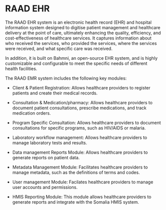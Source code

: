 
# RAAD EHR

The RAAD EHR system is an electronic health record (EHR) and hospital information system designed to digitise patient management and healthcare delivery at the point of care, ultimately enhancing the quality, efficiency, and cost-effectiveness of healthcare services. It captures information about who received the services, who provided the services, where the services were received, and what specific care was received. 

In addition, it is built on Bahmni, an open-source EHR system, and is highly customizable and configurable to meet the specific needs of different health facilities.

The RAAD EMR system includes the following key modules:

* Client & Patient Registration: Allows healthcare providers to register patients and create their medical records.

* Consultation & Medication/pharmacy: Allows healthcare providers to document patient consultations, prescribe medications, and track medication orders.

* Program Specific Consultation: Allows healthcare providers to document consultations for specific programs, such as HIV/AIDS or malaria.

* Laboratory workflow management: Allows healthcare providers to manage laboratory tests and results.

* Data management Reports Module: Allows healthcare providers to generate reports on patient data.

* Metadata Management Module: Facilitates healthcare providers to manage metadata, such as the definitions of terms and codes.

* User management Module: Facilates healthcare providers to manage user accounts and permissions.

* HMIS Reporting Module: This module allows healthcare providers to generate reports and integrate with the Somalia HMIS system.


